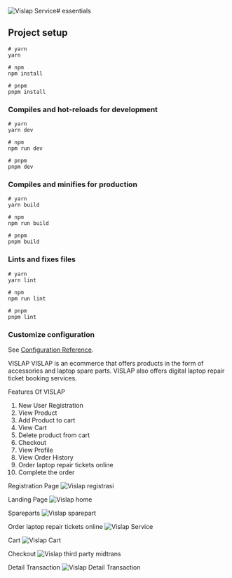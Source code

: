 ![Vislap Service](https://github.com/ilzammuhtaromi3003/VISLAP/assets/106060919/3585bd4f-dff6-4135-b9f6-70a1f54f5087)# essentials

## Project setup

```
# yarn
yarn

# npm
npm install

# pnpm
pnpm install
```

### Compiles and hot-reloads for development

```
# yarn
yarn dev

# npm
npm run dev

# pnpm
pnpm dev
```

### Compiles and minifies for production

```
# yarn
yarn build

# npm
npm run build

# pnpm
pnpm build
```

### Lints and fixes files

```
# yarn
yarn lint

# npm
npm run lint

# pnpm
pnpm lint
```

### Customize configuration

See [Configuration Reference](https://vitejs.dev/config/).

VISLAP
VISLAP is an ecommerce that offers products in the form of accessories and laptop spare parts. VISLAP also offers digital laptop repair ticket booking services.

Features Of VISLAP
1. New User Registration
2. View Product
3. Add Product to cart
4. View Cart
5. Delete product from cart
6. Checkout
7. View Profile
8. View Order History
9. Order laptop repair tickets online
10. Complete the order

Registration Page
![Vislap registrasi](https://github.com/ilzammuhtaromi3003/VISLAP/assets/106060919/6007a1b8-64e6-40c3-aeed-64e4b83de182)

Landing Page
![Vislap  home](https://github.com/ilzammuhtaromi3003/VISLAP/assets/106060919/d6e5dffb-f183-45b0-aca2-938ba11ccc03)

Spareparts
![Vislap sparepart](https://github.com/ilzammuhtaromi3003/VISLAP/assets/106060919/c9872361-f458-428f-baba-72578ed44e2f)

Order laptop repair tickets online
![Vislap Service](https://github.com/ilzammuhtaromi3003/VISLAP/assets/106060919/a0b19cfe-7f42-400d-8aca-c6c1dbf6b2e5)

Cart
![Vislap Cart](https://github.com/ilzammuhtaromi3003/VISLAP/assets/106060919/c64cbf1c-707a-40a7-ab2d-f2be2480f523)


Checkout
![Vislap third party midtrans](https://github.com/ilzammuhtaromi3003/VISLAP/assets/106060919/77219812-a170-4abd-933f-0dcff037e1e8)

Detail Transaction
![Vislap Detail Transaction](https://github.com/ilzammuhtaromi3003/VISLAP/assets/106060919/1696caeb-b642-471d-b4d0-be4f431acd6a)
